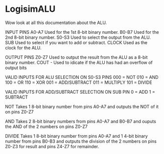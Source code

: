 # LogisimALU
Wow look at all this documentation about the ALU.


INPUT PINS
A0-A7 Used for the 1st 8-bit binary number.
B0-B7 Used for the 2nd 8-bit binary number.
S0-S3 Used to select the output from the ALU.
SUB Used to select if you want to add or subtract.
CLOCK Used as the clock for the ALU.

OUTPUT PINS
Z0-Z7 Used to output the result from the ALU as a 8-bit binary number.
COUT - Used to idicate if the ALU has had an overflow of output bits

VALID INPUTS FOR ALU SELECTION ON S0-S3 PINS
000 = NOT
010 = AND
100 = OR
110 = XOR
001 = ADD/SUBTRACT
011 = MULTIPLY
101 = DIVIDE

VALID INPUTS FOR ADD/SUBTRACT SELECTION ON SUB PIN
0 = ADD
1 = SUBTRACT


NOT
Takes 1 8-bit binary number from pins A0-A7 and outputs the NOT of it on pins Z0-Z7

AND
Takes 2 8-bit binary numbers from pins A0-A7 and B0-B7 and ouputs the AND of the 2 numbers on pins Z0-Z7 


DIVIDE
Takes 1 8-bit binary number from pins A0-A7 and 1 4-bit binary number  from pins B0-B3 and outputs the division of the 2 numbers on pins Z0-Z3 for result and pins Z4-Z7 for remainder.

